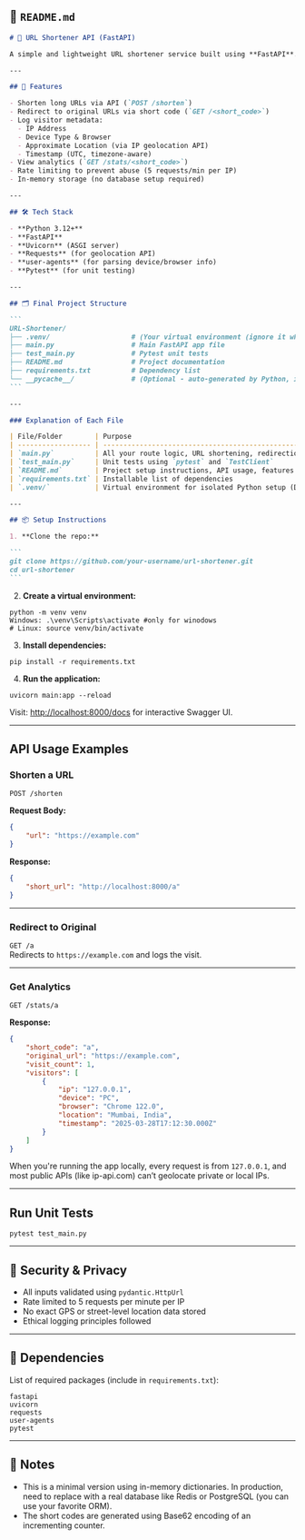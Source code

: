 ## 📄 `README.md`

````markdown
# 🔗 URL Shortener API (FastAPI)

A simple and lightweight URL shortener service built using **FastAPI**. It supports Base62-based short URL generation, visitor tracking (IP, browser, device, and location), rate limiting, and analytics reporting.

---

## 🚀 Features

- Shorten long URLs via API (`POST /shorten`)
- Redirect to original URLs via short code (`GET /<short_code>`)
- Log visitor metadata:
  - IP Address
  - Device Type & Browser
  - Approximate Location (via IP geolocation API)
  - Timestamp (UTC, timezone-aware)
- View analytics (`GET /stats/<short_code>`)
- Rate limiting to prevent abuse (5 requests/min per IP)
- In-memory storage (no database setup required)

---

## 🛠 Tech Stack

- **Python 3.12+**
- **FastAPI**
- **Uvicorn** (ASGI server)
- **Requests** (for geolocation API)
- **user-agents** (for parsing device/browser info)
- **Pytest** (for unit testing)

---

## 🗂️ Final Project Structure

```
URL-Shortener/
├── .venv/                    # (Your virtual environment (ignore it while using git or file sharing)!)
├── main.py                   # Main FastAPI app file
├── test_main.py              # Pytest unit tests
├── README.md                 # Project documentation
├── requirements.txt          # Dependency list
└── __pycache__/              # (Optional - auto-generated by Python, ignore or delete)
```

---

### Explanation of Each File

| File/Folder        | Purpose                                                                      |
| ------------------ | ---------------------------------------------------------------------------- |
| `main.py`          | All your route logic, URL shortening, redirection, logging, analytics        |
| `test_main.py`     | Unit tests using `pytest` and `TestClient`                                   |
| `README.md`        | Project setup instructions, API usage, features                              |
| `requirements.txt` | Installable list of dependencies                                             |
| `.venv/`           | Virtual environment for isolated Python setup (DO NOT include in submission) |

---

## 📦 Setup Instructions

1. **Clone the repo:**

```
git clone https://github.com/your-username/url-shortener.git
cd url-shortener
```
````

2. **Create a virtual environment:**

```
python -m venv venv
Windows: .\venv\Scripts\activate #only for winodows
# Linux: source venv/bin/activate
```

3. **Install dependencies:**

```
pip install -r requirements.txt
```

4. **Run the application:**

```
uvicorn main:app --reload
```

Visit: [http://localhost:8000/docs](http://localhost:8000/docs) for interactive Swagger UI.

---

## API Usage Examples

### Shorten a URL

`POST /shorten`

**Request Body:**

```json
{
	"url": "https://example.com"
}
```

**Response:**

```json
{
	"short_url": "http://localhost:8000/a"
}
```

---

### Redirect to Original

`GET /a`  
Redirects to `https://example.com` and logs the visit.

---

### Get Analytics

`GET /stats/a`

**Response:**

```json
{
	"short_code": "a",
	"original_url": "https://example.com",
	"visit_count": 1,
	"visitors": [
		{
			"ip": "127.0.0.1",
			"device": "PC",
			"browser": "Chrome 122.0",
			"location": "Mumbai, India",
			"timestamp": "2025-03-28T17:12:30.000Z"
		}
	]
}
```

When you're running the app locally, every request is from `127.0.0.1`, and most public APIs (like ip-api.com) can’t geolocate private or local IPs.

---

## Run Unit Tests

```
pytest test_main.py
```

---

## 🔐 Security & Privacy

- All inputs validated using `pydantic.HttpUrl`
- Rate limited to 5 requests per minute per IP
- No exact GPS or street-level location data stored
- Ethical logging principles followed

---

## 📄 Dependencies

List of required packages (include in `requirements.txt`):

```
fastapi
uvicorn
requests
user-agents
pytest
```

---

## 📌 Notes

- This is a minimal version using in-memory dictionaries. In production, need to replace with a real database like Redis or PostgreSQL (you can use your favorite ORM).
- The short codes are generated using Base62 encoding of an incrementing counter.
